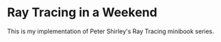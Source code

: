 # Ray Tracing in a Weekend

This is my implementation of Peter Shirley's Ray Tracing minibook series.